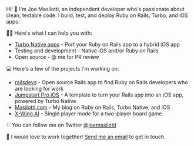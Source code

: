 Hi! 👋 I'm Joe Masilotti, an independent developer who's passionate about clean, testable code. I build, test, and deploy Ruby on Rails, Turbo, and iOS apps.

👨‍💻 Here's what I can help you with:

* [Turbo Native apps](https://github.com/hotwired/turbo-ios) - Port your Ruby on Rails app to a hybrid iOS app
* Testing and development - Native iOS and/or Ruby on Rails
* Open source - @ me for PR review

💻 Here's a few of the projects I'm working on:

* [railsdevs](https://railsdevs.com) - Open source Rails app to find Ruby on Rails developers who are looking for work
* [Jumpstart Pro iOS](https://jumpstartrails.com/ios) - A template to turn your Rails app into an iOS app, powered by Turbo Native
* [Masilotti.com](https://masilotti.com) - My blog on Ruby on Rails, Turbo Native, and iOS
* [X-Wing AI](https://xwing.app) - Single player mode for a two-player board game

✨ You can follow me on Twitter [@joemasilotti](https://twitter.com/joemasilotti)

💌 I would love to work together! [Send me an email](mailto:joe@masilotti.com) to get in touch.
